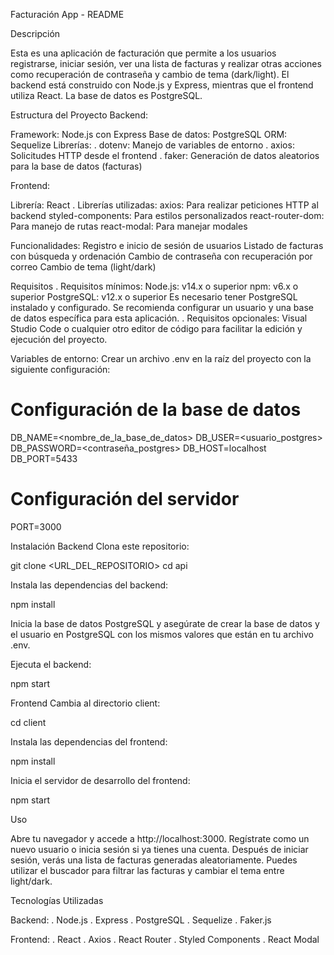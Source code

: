 Facturación App - README

Descripción

Esta es una aplicación de facturación que permite a los usuarios registrarse, iniciar sesión, ver una lista de facturas y realizar otras acciones como recuperación de contraseña y cambio de tema (dark/light). El backend está construido con Node.js y Express, mientras que el frontend utiliza React. La base de datos es PostgreSQL.

Estructura del Proyecto
Backend:

Framework: Node.js con Express
Base de datos: PostgreSQL
ORM: Sequelize
Librerías:
. dotenv: Manejo de variables de entorno
. axios: Solicitudes HTTP desde el frontend
. faker: Generación de datos aleatorios para la base de datos (facturas)


Frontend:

Librería: React
. Librerías utilizadas:
axios: Para realizar peticiones HTTP al backend
styled-components: Para estilos personalizados
react-router-dom: Para manejo de rutas
react-modal: Para manejar modales

Funcionalidades:
Registro e inicio de sesión de usuarios
Listado de facturas con búsqueda y ordenación
Cambio de contraseña con recuperación por correo
Cambio de tema (light/dark)

Requisitos
. Requisitos mínimos:
Node.js: v14.x o superior
npm: v6.x o superior
PostgreSQL: v12.x o superior
Es necesario tener PostgreSQL instalado y configurado. Se recomienda configurar un usuario y una base de datos específica para esta aplicación.
. Requisitos opcionales:
Visual Studio Code o cualquier otro editor de código para facilitar la edición y ejecución del proyecto.

Variables de entorno:
Crear un archivo .env en la raíz del proyecto con la siguiente configuración:

# Configuración de la base de datos
DB_NAME=<nombre_de_la_base_de_datos>
DB_USER=<usuario_postgres>
DB_PASSWORD=<contraseña_postgres>
DB_HOST=localhost
DB_PORT=5433

# Configuración del servidor
PORT=3000

Instalación
Backend
Clona este repositorio:

git clone <URL_DEL_REPOSITORIO>
cd api

Instala las dependencias del backend:

npm install

Inicia la base de datos PostgreSQL y asegúrate de crear la base de datos y el usuario en PostgreSQL con los mismos valores que están en tu archivo .env.

Ejecuta el backend:

npm start

Frontend
Cambia al directorio client:

cd client

Instala las dependencias del frontend:

npm install

Inicia el servidor de desarrollo del frontend:

npm start


Uso

Abre tu navegador y accede a http://localhost:3000.
Regístrate como un nuevo usuario o inicia sesión si ya tienes una cuenta.
Después de iniciar sesión, verás una lista de facturas generadas aleatoriamente.
Puedes utilizar el buscador para filtrar las facturas y cambiar el tema entre light/dark.



Tecnologías Utilizadas

Backend:
. Node.js
. Express
. PostgreSQL
. Sequelize
. Faker.js

Frontend:
. React
. Axios
. React Router
. Styled Components
. React Modal
